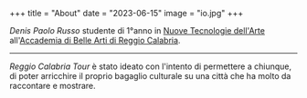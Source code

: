 +++
title = "About"
date = "2023-06-15"
image = "io.jpg"
+++

*Denis Paolo Russo* studente di 1°anno in [Nuove Tecnologie dell'Arte](http://www.accademiabelleartirc.it/infopoint/nuove-tecnologie-dell-arte/) all'[Accademia di Belle Arti di Reggio Calabria](http://www.accademiabelleartirc.it/infopoint/).
  
  ***

   *Reggio Calabria Tour* è stato ideato con l'intento di permettere a chiunque, di poter arricchire il proprio bagaglio culturale su una città che ha molto da raccontare e mostrare. 





